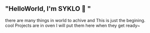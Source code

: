 ## "HelloWorld, I'm SYKLO 👋 "

there are many things in world to achive and This is just the begining.<br/>
cool Projects are in oven I will put them here when they get ready~
<!--
**theSYKLO/theSYKLO** is a ✨ _special_ ✨ repository because its `README.md` (this file) appears on your GitHub profile.

Here are some ideas to get you started:

- 🔭 I’m currently working on ...
- 🌱 I’m currently learning ...
- 👯 I’m looking to collaborate on ...
- 🤔 I’m looking for help with ...
- 💬 Ask me about ...
- 📫 How to reach me: ...
- 😄 Pronouns: ...
- ⚡ Fun fact: ...
-->
